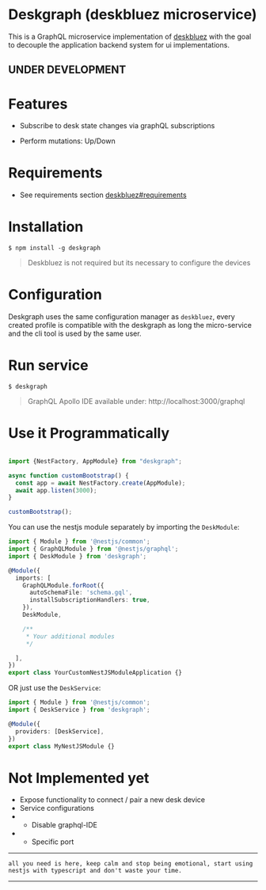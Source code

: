 # Deskgraph (deskbluez microservice)

This is a GraphQL microservice implementation of [deskbluez](https://github.com/alex20465/deskbluez) with the goal to decouple the application backend system for ui implementations.

## UNDER DEVELOPMENT

# Features

- Subscribe to desk state changes via graphQL subscriptions

- Perform mutations: Up/Down

# Requirements

- See requirements section [deskbluez#requirements](https://github.com/alex20465/deskbluez#Requirements)

# Installation

```
$ npm install -g deskgraph
```

> Deskbluez is not required but its necessary to configure the devices

# Configuration

Deskgraph uses the same configuration manager as `deskbluez`, every created profile is compatible with the deskgraph as long the micro-service and the cli tool is used by the same user.

# Run service

```
$ deskgraph
```

> GraphQL Apollo IDE available under: http://localhost:3000/graphql

# Use it Programmatically

```typescript

import {NestFactory, AppModule} from "deskgraph";

async function customBootstrap() {
  const app = await NestFactory.create(AppModule);
  await app.listen(3000);
}

customBootstrap();

```

You can use the nestjs module separately by importing the `DeskModule`:

```typescript
import { Module } from '@nestjs/common';
import { GraphQLModule } from '@nestjs/graphql';
import { DeskModule } from 'deskgraph';

@Module({
  imports: [
    GraphQLModule.forRoot({
      autoSchemaFile: 'schema.gql',
      installSubscriptionHandlers: true,
    }),
    DeskModule,

    /**
     * Your additional modules
     */

  ],
})
export class YourCustomNestJSModuleApplication {}
```

OR just use the `DeskService`:

```typescript
import { Module } from '@nestjs/common';
import { DeskService } from 'deskgraph';

@Module({
  providers: [DeskService],
})
export class MyNestJSModule {}

```

# Not Implemented yet

- Expose functionality to connect / pair a new desk device
- Service configurations
- - Disable graphql-IDE
- - Specific port

---

`all you need is here, keep calm and stop being emotional, start using nestjs with typescript and don't waste your time.`

---